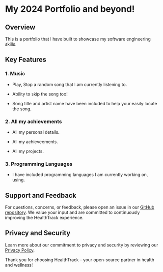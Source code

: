 # My 2024 Portfolio and beyond!

## Overview

This is a portfolio that I have built to showcase my software engineering skills.

## Key Features

### 1. Music 

- Play, Stop a random song that I am currently listening to.

- Ability to skip the song too!

- Song title and artist name have been included to help your easily locate the song.

### 2. All my achievements

- All my personal details.

- All my achieveements. 

- All my projects.

### 3. Programming Languages

- I have included programming languages I am currently working on, using.

## Support and Feedback

For questions, concerns, or feedback, please open an issue in our [GitHub repository](#). We value your input and are committed to continuously improving the HealthTrack experience.

## Privacy and Security

Learn more about our commitment to privacy and security by reviewing our [Privacy Policy](#).

Thank you for choosing HealthTrack – your open-source partner in health and wellness!
